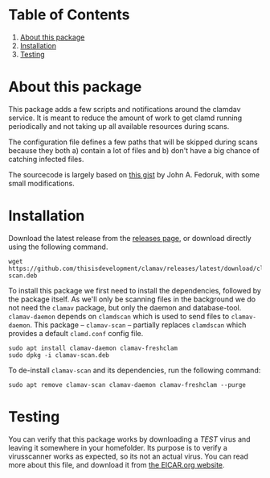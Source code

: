 
# Table of Contents

1.  [About this package](#org6de6e5c)
2.  [Installation](#org56e6da5)
3.  [Testing](#org80f55b8)


<a id="org6de6e5c"></a>

# About this package

This package adds a few scripts and notifications around the clamdav service.  It is meant to reduce the amount of work to get clamd running periodically and not taking up all available resources during scans.

The configuration file defines a few paths that will be skipped during scans because they both a) contain a lot of files and b) don't have a big chance of catching infected files.

The sourcecode is largely based on [this gist](https://gist.github.com/johnfedoruk/19820540dc096380784c8cf0b7ef333b#system-scan-notifications) by John A. Fedoruk, with some small modifications. 


<a id="org56e6da5"></a>

# Installation

Download the latest release from the [releases page](https://github.com/thisisdevelopment/clamav/releases/latest), or download directly using the following command.

    wget https://github.com/thisisdevelopment/clamav/releases/latest/download/clamav-scan.deb

To install this package we first need to install the dependencies, followed by the package itself.  As we'll only be scanning files in the background we do not need the `clamav` package, but only the daemon and database-tool.  `clamav-daemon` depends on `clamdscan` which is used to send files to `clamav-daemon`.  This package – `clamav-scan` – partially replaces `clamdscan` which provides a default `clamd.conf` config file.

    sudo apt install clamav-daemon clamav-freshclam
    sudo dpkg -i clamav-scan.deb

To de-install `clamav-scan` and its dependencies, run the following command:

    sudo apt remove clamav-scan clamav-daemon clamav-freshclam --purge


<a id="org80f55b8"></a>

# Testing

You can verify that this package works by downloading a *TEST* virus and leaving it somewhere in your homefolder.  Its purpose is to verify a virusscanner works as expected, so its not an actual virus.  You can read more about this file, and download it from [the EICAR.org website](https://www.eicar.org/download-anti-malware-testfile/).


